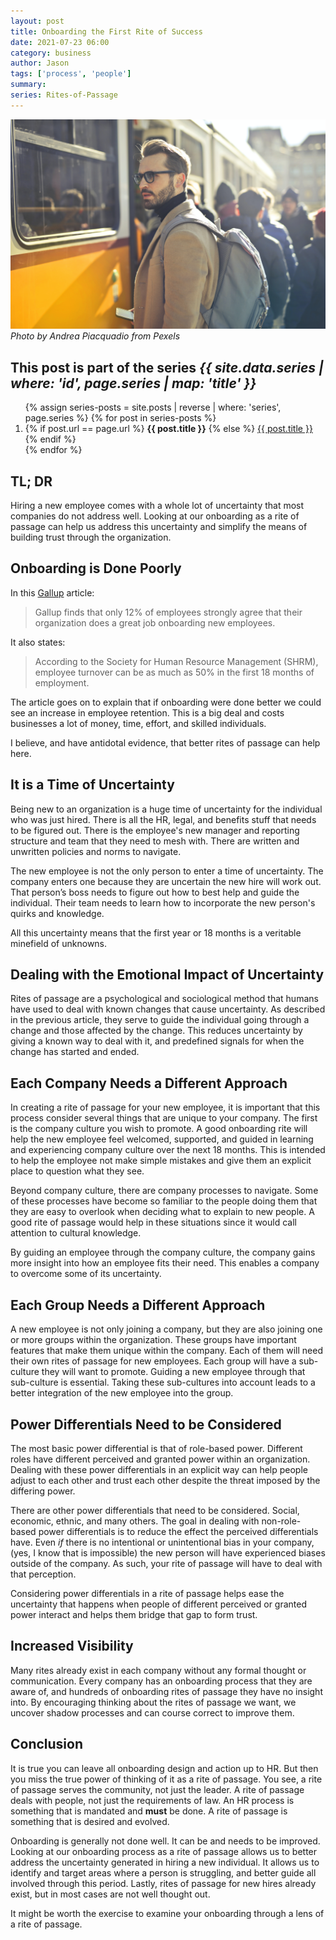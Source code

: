 ```yaml
---
layout: post
title: Onboarding the First Rite of Success
date: 2021-07-23 06:00
category: business
author: Jason
tags: ['process', 'people']
summary:
series: Rites-of-Passage
---
```



![Person Waiting for Train](/assets/img/posts/2021/07/pexels-andrea-piacquadio-837358.jpg)
_Photo by Andrea Piacquadio from Pexels_


<aside class="series">
  <h2>This post is part of the series <em>{{ site.data.series | where: 'id', page.series | map: 'title' }}</em></h2>
  <ol>
    {% assign series-posts = site.posts | reverse | where: 'series', page.series %}
    {% for post in series-posts %}
    <li>
      {% if post.url == page.url %}
      <strong>{{ post.title }}</strong>
      {% else %}
      <a href="{{ site.baseurl }}{{ post.url }}">{{ post.title }}</a>
      {% endif %}
    </li>
    {% endfor %}
  </ol>
</aside>

## TL; DR

Hiring a new employee comes with a whole lot of uncertainty that most companies do not address well. Looking at our onboarding as a rite of passage can help us address this uncertainty and simplify the means of building trust through the organization.

## Onboarding is Done Poorly

In this [Gallup](https://www.gallup.com/workplace/235121/why-onboarding-experience-key-retention.aspx) article:

> Gallup finds that only 12% of employees strongly agree that their organization does a great job onboarding new employees.

It also states:

> According to the Society for Human Resource Management (SHRM), employee turnover can be as much as 50% in the first 18 months of employment.

The article goes on to explain that if onboarding were done better we could see an increase in employee retention. This is a big deal and costs businesses a lot of money, time, effort, and skilled individuals.

I believe, and have antidotal evidence, that better rites of passage can help here.

## It is a Time of Uncertainty

Being new to an organization is a huge time of uncertainty for the individual who was just hired. There is all the HR, legal, and benefits stuff that needs to be figured out. There is the employee's new manager and reporting structure and team that they need to mesh with. There are written and unwritten policies and norms to navigate.

The new employee is not the only person to enter a time of uncertainty. The company enters one because they are uncertain the new hire will work out. That person’s boss needs to figure out how to best help and guide the individual. Their team needs to learn how to incorporate the new person's quirks and knowledge.

All this uncertainty means that the first year or 18 months is a veritable minefield of unknowns.

## Dealing with the Emotional Impact of Uncertainty

Rites of passage are a psychological and sociological method that humans have used to deal with known changes that cause uncertainty. As described in the previous article, they serve to guide the individual going through a change and those affected by the change. This reduces uncertainty by giving a known way to deal with it, and predefined signals for when the change has started and ended.

## Each Company Needs a Different Approach

In creating a rite of passage for your new employee, it is important that this process consider several things that are unique to your company. The first is the company culture you wish to promote. A good onboarding rite will help the new employee feel welcomed, supported, and guided in learning and experiencing company culture over the next 18 months. This is intended to help the employee not make simple mistakes and give them an explicit place to question what they see.

Beyond company culture, there are company processes to navigate. Some of these processes have become so familiar to the people doing them that they are easy to overlook when deciding what to explain to new people. A good rite of passage would help in these situations since it would call attention to cultural knowledge.

By guiding an employee through the company culture, the company gains more insight into how an employee fits their need. This enables a company to overcome some of its uncertainty.

## Each Group Needs a Different Approach

A new employee is not only joining a company, but they are also joining one or more groups within the organization. These groups have important features that make them unique within the company. Each of them will need their own rites of passage for new employees. Each group will have a sub-culture they will want to promote. Guiding a new employee through that sub-culture is essential. Taking these sub-cultures into account leads to a better integration of the new employee into the group.

## Power Differentials Need to be Considered

The most basic power differential is that of role-based power. Different roles have different perceived and granted power within an organization. Dealing with these power differentials in an explicit way can help people adjust to each other and trust each other despite the threat imposed by the differing power.

There are other power differentials that need to be considered. Social, economic, ethnic, and many others. The goal in dealing with non-role-based power differentials is to reduce the effect the perceived differentials have. Even _if_ there is no intentional or unintentional bias in your company, (yes, I know that is impossible) the new person will have experienced biases outside of the company. As such, your rite of passage will have to deal with that perception.

Considering power differentials in a rite of passage helps ease the uncertainty that happens when people of different perceived or granted power interact and helps them bridge that gap to form trust.

## Increased Visibility

Many rites already exist in each company without any formal thought or communication. Every company has an onboarding process that they are aware of, and hundreds of onboarding rites of passage they have no insight into. By encouraging thinking about the rites of passage we want, we uncover shadow processes and can course correct to improve them.

## Conclusion

It is true you can leave all onboarding design and action up to HR. But then you miss the true power of thinking of it as a rite of passage. You see, a rite of passage serves the community, not just the leader. A rite of passage deals with people, not just the requirements of law. An HR process is something that is mandated and **must** be done.  A rite of passage is something that is desired and evolved.

Onboarding is generally not done well. It can be and needs to be improved. Looking at our onboarding process as a rite of passage allows us to better address the uncertainty generated in hiring a new individual. It allows us to identify and target areas where a person is struggling, and better guide all involved through this period. Lastly, rites of passage for new hires already exist, but in most cases are not well thought out.

It might be worth the exercise to examine your onboarding through a lens of a rite of passage.